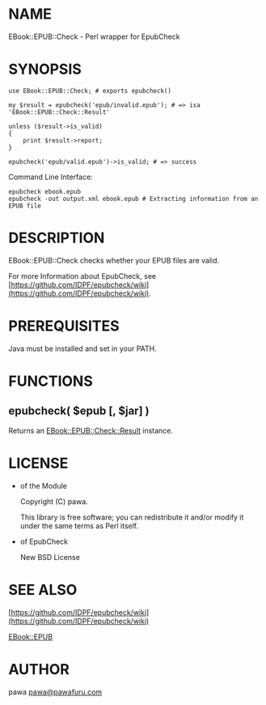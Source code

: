 # NAME

EBook::EPUB::Check - Perl wrapper for EpubCheck

# SYNOPSIS

    use EBook::EPUB::Check; # exports epubcheck()

    my $result = epubcheck('epub/invalid.epub'); # => isa 'EBook::EPUB::Check::Result'

    unless ($result->is_valid)
    {
        print $result->report;
    }

    epubcheck('epub/valid.epub')->is_valid; # => success

Command Line Interface:

    epubcheck ebook.epub
    epubcheck -out output.xml ebook.epub # Extracting information from an EPUB file



# DESCRIPTION

EBook::EPUB::Check checks whether your EPUB files are valid.

For more Information about EpubCheck, see [https://github.com/IDPF/epubcheck/wiki](https://github.com/IDPF/epubcheck/wiki).

# PREREQUISITES

Java must be installed and set in your PATH.

# FUNCTIONS

## epubcheck( $epub \[, $jar\] )

Returns an [EBook::EPUB::Check::Result](https://metacpan.org/pod/EBook::EPUB::Check::Result) instance.

# LICENSE

- of the Module

    Copyright (C) pawa.

    This library is free software; you can redistribute it and/or modify
    it under the same terms as Perl itself.

- of EpubCheck

    New BSD License

# SEE ALSO

[https://github.com/IDPF/epubcheck/wiki](https://github.com/IDPF/epubcheck/wiki)

[EBook::EPUB](https://metacpan.org/pod/EBook::EPUB)

# AUTHOR

pawa <pawa@pawafuru.com>
